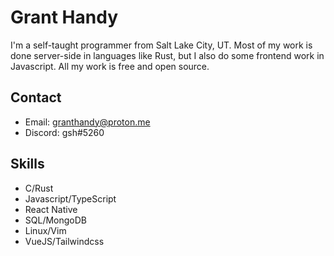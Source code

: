 # Grant Handy
I'm a self-taught programmer from Salt Lake City, UT. Most of my work is done server-side in languages like Rust, but I also do some frontend work in Javascript. All my work is free and open source.

## Contact
 - Email: granthandy@proton.me
 - Discord: gsh#5260

## Skills
 - C/Rust
 - Javascript/TypeScript
 - React Native
 - SQL/MongoDB
 - Linux/Vim
 - VueJS/Tailwindcss
